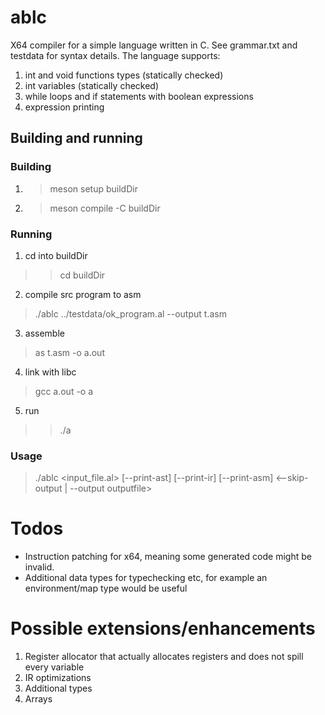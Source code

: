 # ablc
X64 compiler for a simple language written in C. See grammar.txt and testdata for syntax details. The language
supports:
1. int and void functions types (statically checked)
2. int variables (statically checked)
3. while loops and if statements with boolean expressions
4. expression printing

## Building and running

### Building
1. > meson setup buildDir
2. > meson compile -C buildDir

### Running
1.  cd into buildDir
> > cd buildDir
2. compile src program to asm
> ./ablc ../testdata/ok_program.al --output t.asm
3. assemble
> as t.asm -o a.out
4. link with libc 
> gcc a.out -o a
5. run 
> > ./a

### Usage
> ./ablc <input_file.al> [--print-ast] [--print-ir] [--print-asm] <--skip-output | --output outputfile>

# Todos
- Instruction patching for x64, meaning some generated code might be invalid.
- Additional data types for typechecking etc, for example an environment/map type would be useful
# Possible extensions/enhancements
1. Register allocator that actually allocates registers and does not spill every variable
2. IR optimizations
3. Additional types
4. Arrays